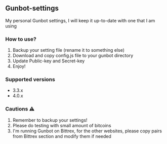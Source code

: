 ## Gunbot-settings
My personal Gunbot settings, I will keep it up-to-date with one that I am using

### How to use?
1. Backup your setting file (rename it to something else)
2. Download and copy config.js file to your gunbot directory
3. Update Public-key and Secret-key
4. Enjoy!

### Supported versions

- 3.3.x
- 4.0.x

### Cautions ⚠︎
1. Remember to backup your settings!
2. Please do testing with small amount of bitcoins
3. I'm running Gunbot on Bittrex, for the other websites, please copy pairs from Bittrex section and modify them if needed